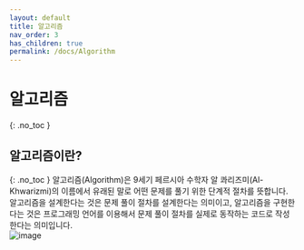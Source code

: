 ```yaml
---
layout: default
title: 알고리즘
nav_order: 3
has_children: true
permalink: /docs/Algorithm
---
```


# 알고리즘  
{: .no_toc }
## 알고리즘이란?
{: .no_toc }
알고리즘(Algorithm)은 9세기 페르시아 수학자 알 콰리즈미(Al-Khwarizmi)의 이름에서 유래된 말로 어떤 문제를 풀기 위한 단계적 절차를 뜻합니다. 알고리즘을 설계한다는 것은 문제 풀이 절차를 설계한다는 의미이고, 알고리즘을 구현한다는 것은 프로그래밍 언어를 이용해서 문제 풀이 절차를 실제로 동작하는 코드로 작성한다는 의미입니다.  
![image](https://www.hanbit.co.kr/data/editor/20220729155804_ohrkgfwu.png)